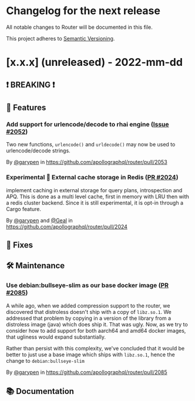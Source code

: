 # Changelog for the next release

All notable changes to Router will be documented in this file.

This project adheres to [Semantic Versioning](https://semver.org/spec/v2.0.0.html).

<!-- <THIS IS AN EXAMPLE, DO NOT REMOVE>

# [x.x.x] (unreleased) - 2022-mm-dd
> Important: X breaking changes below, indicated by **❗ BREAKING ❗**
## ❗ BREAKING ❗
## 🚀 Features
## 🐛 Fixes
## 🛠 Maintenance
## 📚 Documentation

## Example section entry format

### Headline ([Issue #ISSUE_NUMBER](https://github.com/apollographql/router/issues/ISSUE_NUMBER))

Description! And a link to a [reference](http://url)

By [@USERNAME](https://github.com/USERNAME) in https://github.com/apollographql/router/pull/PULL_NUMBER
-->

# [x.x.x] (unreleased) - 2022-mm-dd

## ❗ BREAKING ❗
## 🚀 Features

### Add support for urlencode/decode to rhai engine ([Issue #2052](https://github.com/apollographql/router/issues/2052))

Two new functions, `urlencode()` and `urldecode()` may now be used to urlencode/decode strings.

By [@garypen](https://github.com/garypen) in https://github.com/apollographql/router/pull/2053

### **Experimental** 🥼 External cache storage in Redis ([PR #2024](https://github.com/apollographql/router/pull/2024))

implement caching in external storage for query plans, introspection and APQ. This is done as a multi level cache, first in
memory with LRU then with a redis cluster backend. Since it is still experimental, it is opt-in through a Cargo feature.

By [@garypen](https://github.com/garypen) and [@Geal](https://github.com/Geal) in https://github.com/apollographql/router/pull/2024

## 🐛 Fixes
## 🛠 Maintenance

### Use debian:bullseye-slim as our base docker image ([PR #2085](https://github.com/apollographql/router/pull/2085))

A while ago, when we added compression support to the router, we discovered that distroless doesn't ship with a copy of `libz.so.1`. We addressed that problem by copying in a version of the library from a distroless image (java) which does ship it. That was ugly. Now, as we try to consider how to add support for both aarch64 and amd64 docker images, that ugliness would expand substantially.

Rather than persist with this complexity, we've concluded that it would be better to just use a base image which ships with `libz.so.1`, hence the change to `debian:bullseye-slim`

By [@garypen](https://github.com/garypen) in https://github.com/apollographql/router/pull/2085

## 📚 Documentation

